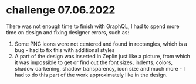 # challenge 07.06.2022

There was not enough time to finish with GraphQL, I had to spend more time on design and fixing designer errors, such as: 
1) Some PNG icons were not centered and found in rectangles, which is a bug - had to fix this with additional styles
2) A part of the design was inserted in Zeplin just like a picture, from which it was impossible to get or find out the font sizes, indents, colors, shadow darkening, shadow transparency, icon size and much more - I had to do this part of the work approximately like in the design.
